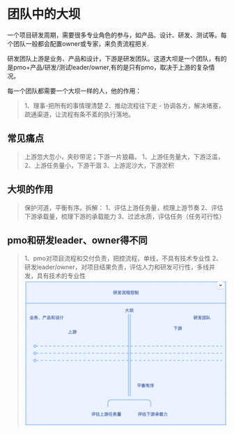 # 团队中的大坝

一个项目研发周期，需要很多专业角色的参与，如产品、设计、研发、测试等。每个团队一般都会配置owner或专家，来负责流程把关.

研发团队上游是业务、产品和设计，下游是研发团队。这道大坝是一个团队，有的是pmo+产品/研发/测试leader/owner,有的是只有pmo，取决于上游的复杂情况。

每一个团队都需要一个大坝一样的人，他的作用：

> 1、理事-把所有的事情理清楚
> 2、推动流程往下走 - 协调各方，解决堵塞，疏通渠道，让流程有条不紊的执行落地。

## 常见痛点

> 上游忽大忽小，夹砂带泥；下游一片狼藉。
> 1、上游任务量大，下游泛滥，
> 2、上游任务量小，下游干涸
> 3、上游泥沙大，下游淤积

## 大坝的作用

> 保护河道，平衡有序。拆解：
> 1、评估上游任务量，梳理上游节奏
> 2、评估下游承载量，梳理下游的承载能力
> 3、过滤水质，评估任务（任务可行性）

## pmo和研发leader、owner得不同

> 1、pmo对项目流程和交付负责，把控流程，单线，不具有技术专业性
> 2、研发leader/owner，对项目结果负责，评估人力和研发可行性，多线并发，具有技术的专业性
![流程图](./imgs/dev65.png)



